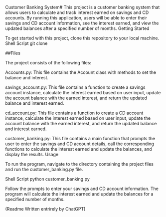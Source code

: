 Customer Banking System#
This project is a customer banking system that allows users to calculate and track interest earned on savings and CD accounts. By running this application, users will be able to enter their savings and CD account information, see the interest earned, and view the updated balances after a specified number of months.
Getting Started

To get started with this project, clone this repository to your local machine.
Shell Script
git clone <repo-link>

##Files

The project consists of the following files:

Accounts.py: This file contains the Account class with methods to set the balance and interest.

savings_account.py: This file contains a function to create a savings account instance, calculate the interest earned based on user input, update the account balance with the earned interest, and return the updated balance and interest earned.

cd_account.py: This file contains a function to create a CD account instance, calculate the interest earned based on user input, update the account balance with the earned interest, and return the updated balance and interest earned.

customer_banking.py: This file contains a main function that prompts the user to enter the savings and CD account details, call the corresponding functions to calculate the interest earned and update the balances, and display the results.
Usage

To run the program, navigate to the directory containing the project files and run the customer_banking.py file.

Shell Script
python customer_banking.py

Follow the prompts to enter your savings and CD account information. The program will calculate the interest earned and update the balances for a specified number of months.

(Readme Written entrirely by ChatGPT)
